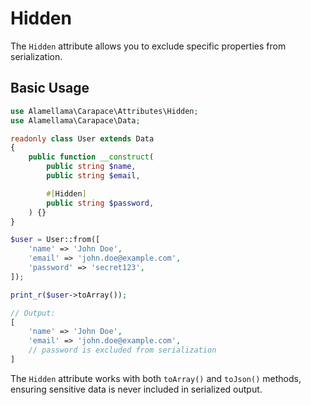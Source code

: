 # Hidden

The `Hidden` attribute allows you to exclude specific properties from serialization.

## Basic Usage

```php
use Alamellama\Carapace\Attributes\Hidden;
use Alamellama\Carapace\Data;

readonly class User extends Data
{
    public function __construct(
        public string $name,
        public string $email,

        #[Hidden]
        public string $password,
    ) {}
}
```

```php
$user = User::from([
    'name' => 'John Doe',
    'email' => 'john.doe@example.com',
    'password' => 'secret123',
]);

print_r($user->toArray());
```

```php
// Output:
[
    'name' => 'John Doe',
    'email' => 'john.doe@example.com',
    // password is excluded from serialization
]
```

The `Hidden` attribute works with both `toArray()` and `toJson()` methods, ensuring sensitive data is never included in serialized output.
